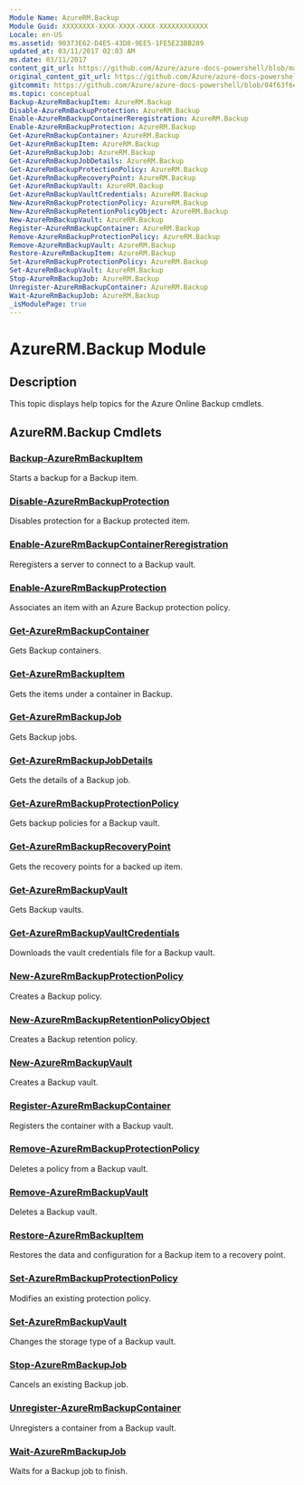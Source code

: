 ```yaml
---
Module Name: AzureRM.Backup
Module Guid: XXXXXXXX-XXXX-XXXX-XXXX-XXXXXXXXXXXX
Locale: en-US
ms.assetid: 90373E62-D4E5-43D8-9EE5-1FE5E23BB289
updated_at: 03/11/2017 02:03 AM
ms.date: 03/11/2017
content_git_url: https://github.com/Azure/azure-docs-powershell/blob/master/azureps-cmdlets-docs/ResourceManager/AzureRM.Backup/v2.7.0/AzureRM.Backup.md
original_content_git_url: https://github.com/Azure/azure-docs-powershell/blob/master/azureps-cmdlets-docs/ResourceManager/AzureRM.Backup/v2.7.0/AzureRM.Backup.md
gitcommit: https://github.com/Azure/azure-docs-powershell/blob/04f63f6e685743ace2c57eb157574e34e8610b1c
ms.topic: conceptual
Backup-AzureRmBackupItem: AzureRM.Backup
Disable-AzureRmBackupProtection: AzureRM.Backup
Enable-AzureRmBackupContainerReregistration: AzureRM.Backup
Enable-AzureRmBackupProtection: AzureRM.Backup
Get-AzureRmBackupContainer: AzureRM.Backup
Get-AzureRmBackupItem: AzureRM.Backup
Get-AzureRmBackupJob: AzureRM.Backup
Get-AzureRmBackupJobDetails: AzureRM.Backup
Get-AzureRmBackupProtectionPolicy: AzureRM.Backup
Get-AzureRmBackupRecoveryPoint: AzureRM.Backup
Get-AzureRmBackupVault: AzureRM.Backup
Get-AzureRmBackupVaultCredentials: AzureRM.Backup
New-AzureRmBackupProtectionPolicy: AzureRM.Backup
New-AzureRmBackupRetentionPolicyObject: AzureRM.Backup
New-AzureRmBackupVault: AzureRM.Backup
Register-AzureRmBackupContainer: AzureRM.Backup
Remove-AzureRmBackupProtectionPolicy: AzureRM.Backup
Remove-AzureRmBackupVault: AzureRM.Backup
Restore-AzureRmBackupItem: AzureRM.Backup
Set-AzureRmBackupProtectionPolicy: AzureRM.Backup
Set-AzureRmBackupVault: AzureRM.Backup
Stop-AzureRmBackupJob: AzureRM.Backup
Unregister-AzureRmBackupContainer: AzureRM.Backup
Wait-AzureRmBackupJob: AzureRM.Backup
_isModulePage: true
---
```


# AzureRM.Backup Module
## Description
This topic displays help topics for the Azure Online Backup cmdlets.

## AzureRM.Backup Cmdlets
### [Backup-AzureRmBackupItem](Backup-AzureRmBackupItem.md)
Starts a backup for a Backup item.

### [Disable-AzureRmBackupProtection](Disable-AzureRmBackupProtection.md)
Disables protection for a Backup protected item.

### [Enable-AzureRmBackupContainerReregistration](Enable-AzureRmBackupContainerReregistration.md)
Reregisters a server to connect to a Backup vault.

### [Enable-AzureRmBackupProtection](Enable-AzureRmBackupProtection.md)
Associates an item with an Azure Backup protection policy.

### [Get-AzureRmBackupContainer](Get-AzureRmBackupContainer.md)
Gets Backup containers.

### [Get-AzureRmBackupItem](Get-AzureRmBackupItem.md)
Gets the items under a container in Backup.

### [Get-AzureRmBackupJob](Get-AzureRmBackupJob.md)
Gets Backup jobs.

### [Get-AzureRmBackupJobDetails](Get-AzureRmBackupJobDetails.md)
Gets the details of a Backup job.

### [Get-AzureRmBackupProtectionPolicy](Get-AzureRmBackupProtectionPolicy.md)
Gets backup policies for a Backup vault.

### [Get-AzureRmBackupRecoveryPoint](Get-AzureRmBackupRecoveryPoint.md)
Gets the recovery points for a backed up item.

### [Get-AzureRmBackupVault](Get-AzureRmBackupVault.md)
Gets Backup vaults.

### [Get-AzureRmBackupVaultCredentials](Get-AzureRmBackupVaultCredentials.md)
Downloads the vault credentials file for a Backup vault.

### [New-AzureRmBackupProtectionPolicy](New-AzureRmBackupProtectionPolicy.md)
Creates a Backup policy.

### [New-AzureRmBackupRetentionPolicyObject](New-AzureRmBackupRetentionPolicyObject.md)
Creates a Backup retention policy.

### [New-AzureRmBackupVault](New-AzureRmBackupVault.md)
Creates a Backup vault.

### [Register-AzureRmBackupContainer](Register-AzureRmBackupContainer.md)
Registers the container with a Backup vault.

### [Remove-AzureRmBackupProtectionPolicy](Remove-AzureRmBackupProtectionPolicy.md)
Deletes a policy from a Backup vault.

### [Remove-AzureRmBackupVault](Remove-AzureRmBackupVault.md)
Deletes a Backup vault.

### [Restore-AzureRmBackupItem](Restore-AzureRmBackupItem.md)
Restores the data and configuration for a Backup item to a recovery point.

### [Set-AzureRmBackupProtectionPolicy](Set-AzureRmBackupProtectionPolicy.md)
Modifies an existing protection policy.

### [Set-AzureRmBackupVault](Set-AzureRmBackupVault.md)
Changes the storage type of a Backup vault.

### [Stop-AzureRmBackupJob](Stop-AzureRmBackupJob.md)
Cancels an existing Backup job.

### [Unregister-AzureRmBackupContainer](Unregister-AzureRmBackupContainer.md)
Unregisters a container from a Backup vault.

### [Wait-AzureRmBackupJob](Wait-AzureRmBackupJob.md)
Waits for a Backup job to finish.

